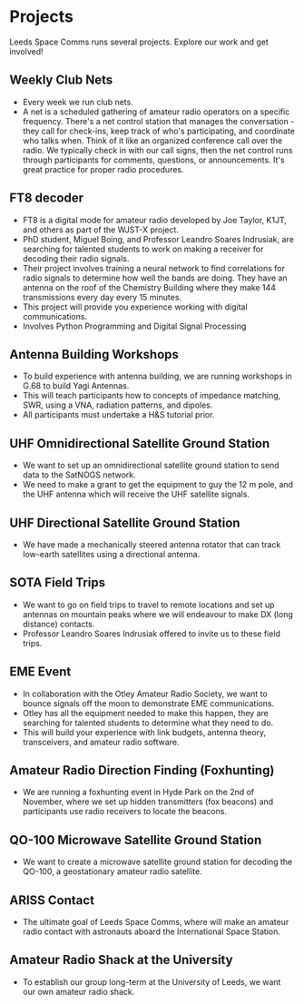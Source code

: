 # Projects

Leeds Space Comms runs several projects. Explore our work and get involved!

## Weekly Club Nets
- Every week we run club nets.
- A net is a scheduled gathering of amateur radio operators on a specific frequency. There's a net control station that manages the conversation - they call for check-ins, keep track of who's participating, and coordinate who talks when. Think of it like an organized conference call over the radio. We typically check in with our call signs, then the net control runs through participants for comments, questions, or announcements. It's great practice for proper radio procedures.

## FT8 decoder
- FT8 is a digital mode for amateur radio developed by Joe Taylor, K1JT, and others as part of the WJST-X project.
- PhD student, Miguel Boing, and Professor Leandro Soares Indrusiak, are searching for talented students to work on making a receiver for decoding their radio signals.
- Their project involves training a neural network to  find correlations for radio signals to determine how well the bands are doing. They have an antenna on the roof of the Chemistry Building where they make 144 transmissions every day every 15 minutes.
- This project will provide you experience working with digital communications.
- Involves Python Programming and Digital Signal Processing

## Antenna Building Workshops
- To build experience with antenna building, we are running workshops in G.68 to build Yagi Antennas.
- This will teach participants how to concepts of impedance matching, SWR, using a VNA, radiation patterns, and dipoles.
- All participants must undertake a H&S tutorial prior.

## UHF Omnidirectional Satellite Ground Station
- We want to set up an omnidirectional satellite ground station to send data to the SatNOGS network.
- We need to make a grant to get the equipment to guy the 12 m pole, and the UHF antenna which will receive the UHF satellite signals.

## UHF Directional Satellite Ground Station
- We have made a mechanically steered antenna rotator that can track low-earth satellites using a directional antenna.

## SOTA Field Trips
- We want to go on field trips to travel to remote locations and set up antennas on mountain peaks where we will endeavour to make DX (long distance) contacts.
- Professor Leandro Soares Indrusiak offered to invite us to these field trips.

## EME Event
- In collaboration with the Otley Amateur Radio Society, we want to bounce signals off the moon to demonstrate EME communications.
- Otley has all the equipment needed to make this happen, they are searching for talented students to determine what they need to do.
- This will build your experience with link budgets, antenna theory, transceivers, and amateur radio software.

## Amateur Radio Direction Finding (Foxhunting)
- We are running a foxhunting event in Hyde Park on the 2nd of November, where we set up hidden transmitters (fox beacons) and participants use radio receivers to locate the beacons. 

## QO-100 Microwave Satellite Ground Station
- We want to create a microwave satellite ground station for decoding the QO-100, a geostationary amateur radio satellite.

## ARISS Contact
- The ultimate goal of Leeds Space Comms, where will make an amateur radio contact with astronauts aboard the International Space  Station.
  
## Amateur Radio Shack at the University
- To establish our group long-term at the University of Leeds, we want our own amateur radio shack.

